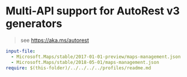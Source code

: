 # Multi-API support for AutoRest v3 generators

> see https://aka.ms/autorest

``` yaml $(enable-multi-api)
input-file:
  - Microsoft.Maps/stable/2017-01-01-preview/maps-management.json
  - Microsoft.Maps/stable/2018-05-01/maps-management.json
require: $(this-folder)/../../../../profiles/readme.md
```
